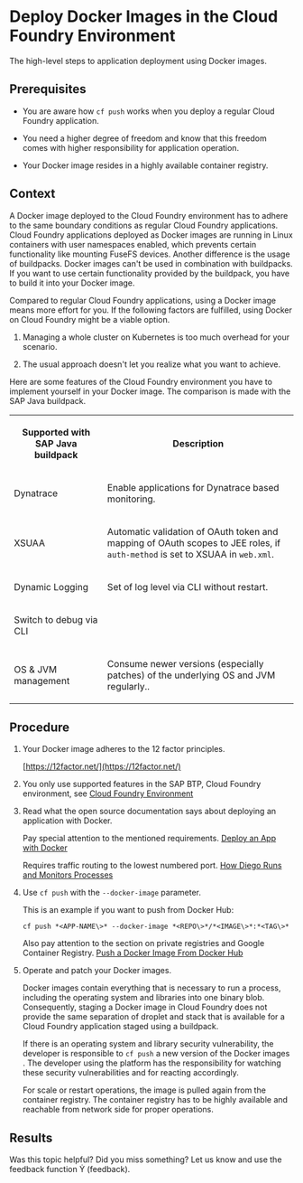 <!-- loioc190ad6eeb78428c91a2b66e5557f962 -->

# Deploy Docker Images in the Cloud Foundry Environment

The high-level steps to application deployment using Docker images.



<a name="loioc190ad6eeb78428c91a2b66e5557f962__prereq_lll_cdy_dgb"/>

## Prerequisites

-   You are aware how `cf push` works when you deploy a regular Cloud Foundry application.

-   You need a higher degree of freedom and know that this freedom comes with higher responsibility for application operation.

-   Your Docker image resides in a highly available container registry.




## Context

A Docker image deployed to the Cloud Foundry environment has to adhere to the same boundary conditions as regular Cloud Foundry applications. Cloud Foundry applications deployed as Docker images are running in Linux containers with user namespaces enabled, which prevents certain functionality like mounting FuseFS devices. Another difference is the usage of buildpacks. Docker images can't be used in combination with buildpacks. If you want to use certain functionality provided by the buildpack, you have to build it into your Docker image.

Compared to regular Cloud Foundry applications, using a Docker image means more effort for you. If the following factors are fulfilled, using Docker on Cloud Foundry might be a viable option.

1.  Managing a whole cluster on Kubernetes is too much overhead for your scenario.

2.  The usual approach doesn't let you realize what you want to achieve.


Here are some features of the Cloud Foundry environment you have to implement yourself in your Docker image. The comparison is made with the SAP Java buildpack.


<table>
<tr>
<th>

Supported with SAP Java buildpack



</th>
<th>

Description



</th>
</tr>
<tr>
<td>

Dynatrace



</td>
<td>

Enable applications for Dynatrace based monitoring.



</td>
</tr>
<tr>
<td>

XSUAA



</td>
<td>

Automatic validation of OAuth token and mapping of OAuth scopes to JEE roles, if `auth-method` is set to XSUAA in `web.xml`.



</td>
</tr>
<tr>
<td>

Dynamic Logging



</td>
<td>

Set of log level via CLI without restart.



</td>
</tr>
<tr>
<td>

Switch to debug via CLI



</td>
<td>

 



</td>
</tr>
<tr>
<td>

OS & JVM management



</td>
<td>

Consume newer versions \(especially patches\) of the underlying OS and JVM regularly..



</td>
</tr>
</table>



## Procedure

1.  Your Docker image adheres to the 12 factor principles.

    [https://12factor.net/](https://12factor.net/)

2.  You only use supported features in the SAP BTP, Cloud Foundry environment, see [Cloud Foundry Environment](Cloud_Foundry_Environment_9c7092c.md#loio9c7092c7b7ae4d49bc8ae35fdd0e0b18)

3.  Read what the open source documentation says about deploying an application with Docker.

    Pay special attention to the mentioned requirements. [Deploy an App with Docker](https://docs.cloudfoundry.org/devguide/deploy-apps/push-docker.html)

    Requires traffic routing to the lowest numbered port. [How Diego Runs and Monitors Processes](https://docs.cloudfoundry.org/adminguide/docker.html#run-monitor)

4.  Use `cf push` with the `--docker-image` parameter.

    This is an example if you want to push from Docker Hub:

    ```
    cf push *<APP-NAME\>* --docker-image *<REPO\>*/*<IMAGE\>*:*<TAG\>*
    ```

    Also pay attention to the section on private registries and Google Container Registry. [Push a Docker Image From Docker Hub](https://docs.cloudfoundry.org/devguide/deploy-apps/push-docker.html#public)

5.  Operate and patch your Docker images.

    Docker images contain everything that is necessary to run a process, including the operating system and libraries into one binary blob. Consequently, staging a Docker image in Cloud Foundry does not provide the same separation of droplet and stack that is available for a Cloud Foundry application staged using a buildpack.

    If there is an operating system and library security vulnerability, the developer is responsible to `cf push` a new version of the Docker images . The developer using the platform has the responsibility for watching these security vulnerabilities and for reacting accordingly.

    For scale or restart operations, the image is pulled again from the container registry. The container registry has to be highly available and reachable from network side for proper operations.




<a name="loioc190ad6eeb78428c91a2b66e5557f962__result_xph_hyt_ngb"/>

## Results

Was this topic helpful? Did you miss something? Let us know and use the feedback function   \(feedback\). 

